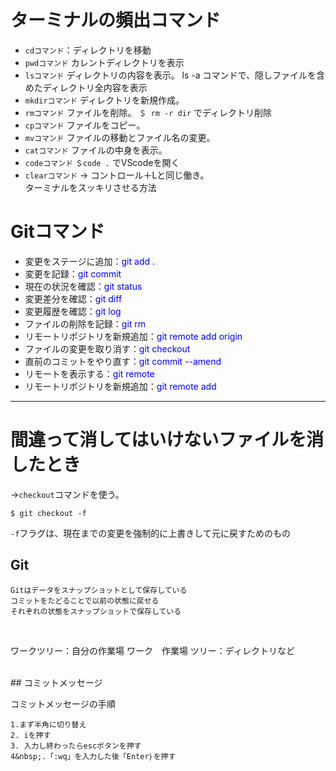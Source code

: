 # ターミナルの頻出コマンド


- `cdコマンド`：ディレクトリを移動
- `pwdコマンド`
カレントディレクトリを表示
- `lsコマンド`
ディレクトリの内容を表示。
ls -a コマンドで、隠しファイルを含めたディレクトリ全内容を表示
- `mkdirコマンド`
ディレクトリを新規作成。
- `rmコマンド`
ファイルを削除。
`＄ rm -r dir` でディレクトリ削除
- `cpコマンド`
ファイルをコピー。
- `mvコマンド`
ファイルの移動とファイル名の変更。
- `catコマンド`
ファイルの中身を表示。
- `codeコマンド`
`＄code .` でVScodeを開く
- `clearコマンド`
→ コントロール＋Lと同じ働き。<br>
ターミナルをスッキリさせる方法

# Gitコマンド

- 変更をステージに追加：<span style="color: blue;">git add .<span style="color: blue;">
- 変更を記録：<span style="color: blue;">git commit<span style="color: blue;">
- 現在の状況を確認：<span style="color: blue;">git status<span style="color: blue;">
- 変更差分を確認：<span style="color: blue;">git diff<span style="color: blue;">
- 変更履歴を確認：<span style="color: blue;">git log<span style="color: blue;">
- ファイルの削除を記録：<span style="color: blue;"><span style="color: blue;">git rm<span style="color: blue;">
- リモートリポジトリを新規追加：<span style="color: blue;">git remote add origin<span style="color: blue;">
- ファイルの変更を取り消す：<span style="color: blue;"><span style="color: blue;">git checkout<span style="color: blue;">
- 直前のコミットをやり直す：<span style="color: blue;">git commit --amend<span style="color: blue;">
- リモートを表示する：<span style="color: blue;">git remote<span style="color: blue;">
- リモートリポジトリを新規追加：<span style="color: blue;">git remote add<span style="color: blue;">

---
  
# 間違って消してはいけないファイルを消したとき
  →`checkout`コマンドを使う。
  
  ```
  $ git checkout -f
  ```
  `-f`フラグは、現在までの変更を強制的に上書きして元に戻すためのもの
## Git
```
Gitはデータをスナップショットとして保存している
コミットをたどることで以前の状態に戻せる
それぞれの状態をスナップショットで保存している
```

<br>

ワークツリー：自分の作業場
ワーク　作業場
ツリー：ディレクトリなど


<br>
## コミットメッセージ

コミットメッセージの手順
```
1.まず半角に切り替え
2. iを押す
3. 入力し終わったらescボタンを押す
4&nbsp;.「:wq」を入力した後「Enter｝を押す
```
